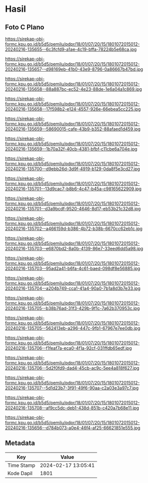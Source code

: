 # Hasil

## Foto C Plano

https://sirekap-obj-formc.kpu.go.id/b5d5/pemilu/pdpr/18/01/07/20/15/1801072015012-20240216-135655--6c3fcfd9-a1ae-4c19-bffa-78224b5e68ca.jpg

https://sirekap-obj-formc.kpu.go.id/b5d5/pemilu/pdpr/18/01/07/20/15/1801072015012-20240216-135657--d98169eb-41b0-43e9-8796-0a86667b47bd.jpg

https://sirekap-obj-formc.kpu.go.id/b5d5/pemilu/pdpr/18/01/07/20/15/1801072015012-20240216-135658--88a887bc-ec52-4e23-88de-1e6a04a1c869.jpg

https://sirekap-obj-formc.kpu.go.id/b5d5/pemilu/pdpr/18/01/07/20/15/1801072015012-20240216-135658--17f598b2-e124-4557-926e-66ebea5cc225.jpg

https://sirekap-obj-formc.kpu.go.id/b5d5/pemilu/pdpr/18/01/07/20/15/1801072015012-20240216-135659--58690015-cafe-43b9-b352-88afaed1d459.jpg

https://sirekap-obj-formc.kpu.go.id/b5d5/pemilu/pdpr/18/01/07/20/15/1801072015012-20240216-135659--1b70a32f-40cb-4381-bfbf-c11cbe6a704e.jpg

https://sirekap-obj-formc.kpu.go.id/b5d5/pemilu/pdpr/18/01/07/20/15/1801072015012-20240216-135700--d9ebb26d-3d9f-4919-b129-0da8f5e3cd27.jpg

https://sirekap-obj-formc.kpu.go.id/b5d5/pemilu/pdpr/18/01/07/20/15/1801072015012-20240216-135701--13d9cac7-b8b6-4c47-b45a-c98165622909.jpg

https://sirekap-obj-formc.kpu.go.id/b5d5/pemilu/pdpr/18/01/07/20/15/1801072015012-20240216-135701--d3a9bcdf-9520-4646-8d17-eb53b21c32d8.jpg

https://sirekap-obj-formc.kpu.go.id/b5d5/pemilu/pdpr/18/01/07/20/15/1801072015012-20240216-135702--a466159d-b386-4b72-b38b-6670cc62eb1c.jpg

https://sirekap-obj-formc.kpu.go.id/b5d5/pemilu/pdpr/18/01/07/20/15/1801072015012-20240216-135703--e6870bd2-8a0b-4139-86e7-33eed6dd5a98.jpg

https://sirekap-obj-formc.kpu.go.id/b5d5/pemilu/pdpr/18/01/07/20/15/1801072015012-20240216-135703--95ad2a41-b6fa-4c61-baed-098df8e56885.jpg

https://sirekap-obj-formc.kpu.go.id/b5d5/pemilu/pdpr/18/01/07/20/15/1801072015012-20240216-135704--a204b749-cca1-41a4-90a0-7b1a8d3b7e33.jpg

https://sirekap-obj-formc.kpu.go.id/b5d5/pemilu/pdpr/18/01/07/20/15/1801072015012-20240216-135705--b38b76ad-31f3-429b-9f1c-7a62b370953c.jpg

https://sirekap-obj-formc.kpu.go.id/b5d5/pemilu/pdpr/18/01/07/20/15/1801072015012-20240216-135705--562413eb-a296-447c-9fb1-67967e7ee0db.jpg

https://sirekap-obj-formc.kpu.go.id/b5d5/pemilu/pdpr/18/01/07/20/15/1801072015012-20240216-135706--f1feaf7a-eca0-4f1a-92cf-031ffdb65edf.jpg

https://sirekap-obj-formc.kpu.go.id/b5d5/pemilu/pdpr/18/01/07/20/15/1801072015012-20240216-135706--5d2f0fd9-dad4-45cb-ac9c-5ee4a818f627.jpg

https://sirekap-obj-formc.kpu.go.id/b5d5/pemilu/pdpr/18/01/07/20/15/1801072015012-20240216-135707--5d1d23b7-3f91-49f6-90aa-c2a03e3a97c7.jpg

https://sirekap-obj-formc.kpu.go.id/b5d5/pemilu/pdpr/18/01/07/20/15/1801072015012-20240216-135708--af9cc5dc-deb1-438d-851b-c420a7b68e11.jpg

https://sirekap-obj-formc.kpu.go.id/b5d5/pemilu/pdpr/18/01/07/20/15/1801072015012-20240216-135656--d784b073-a0e4-46f4-af25-66621851e555.jpg


## Metadata

| Key        | Value               |
| ---------- | ------------------- |
| Time Stamp | 2024-02-17 13:05:41 |
| Kode Dapil | 1801                |




